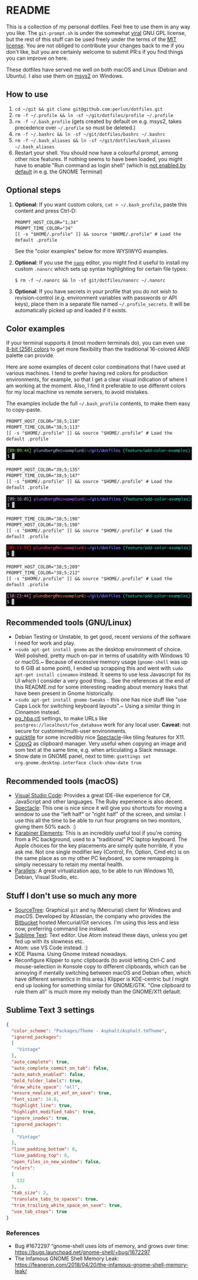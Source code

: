 README
======

This is a collection of my personal dotfiles. Feel free to use them in any
way you like. The `git-prompt.sh` is under the somewhat
[viral](http://en.wikipedia.org/wiki/GNU_General_Public_License#.22Viral.22_nature)
GNU GPL license, but the rest of this stuff can be used freely under the
terms of the [MIT license](LICENSE). You are not obliged to contribute your
changes back to me if you don't like, but you are certainly welcome to
submit PR:s if you find things you can improve on here.

These dotfiles have served me well on both macOS and Linux (Debian and
Ubuntu). I also use them on [msys2](https://www.msys2.org/) on Windows.

## How to use

1. `cd ~/git && git clone git@github.com:perlun/dotfiles.git`
1. `rm -f ~/.profile && ln -sf ~/git/dotfiles/profile ~/.profile`
1. `rm -f ~/.bash_profile` (gets created by default on e.g. msys2, takes precedence over `~/.profile` so must be deleted.)
1. `rm -f ~/.bashrc && ln -sf ~/git/dotfiles/bashrc ~/.bashrc`
1. `rm -f ~/.bash_aliases && ln -sf ~/git/dotfiles/bash_aliases ~/.bash_aliases`
1. Restart your shell. You should now have a colourful prompt, among other
   nice features. If nothing seems to have been loaded, you might have to
   enable "Run command as login shell" (which is [not enabled by default](https://askubuntu.com/a/598072/305208) in e.g. the GNOME Terminal)

## Optional steps

1. **Optional**: If you want custom colors, `cat > ~/.bash_profile`, paste
   this content and press Ctrl-D:

       PROMPT_HOST_COLOR="1;34"
       PROMPT_TIME_COLOR="34"
       [[ -s "$HOME/.profile" ]] && source "$HOME/.profile" # Load the default .profile

   See the "color examples" below for more WYSIWYG examples.

1. **Optional**:  If you use the [`nano`](https://www.nano-editor.org)
   editor, you might find it useful to install my custom `.nanorc` which sets up syntax highlighting for certain file types:

    ```shell
    $ rm -f ~/.nanorc && ln -sf git/dotfiles/nanorc ~/.nanorc
    ```

1. **Optional**: If you have secrets in your profile that you do not wish
   to revision-control (e.g. environment variables with passwords or API
   keys), place them in a separate file named `~/.profile_secrets`. It will
   be automatically picked up and loaded if it exists.

## Color examples

If your terminal supports it (most modern terminals do), you can even use [8-bit (256)
colors](https://en.wikipedia.org/wiki/ANSI_escape_code#8-bit) to get more flexibility
than the traditional 16-colored ANSI palette can provide.

Here are some examples of decent color combinations that I have used at
various machines. I tend to prefer having red colors for production
environments, for example, so that I get a clear visual indication of where
I am working at the moment. Also, I find it preferable to use different
colors for my local machine vs remote servers, to avoid mistakes.

The examples include the full `~/.bash_profile` contents, to make them easy to copy-paste.

```shell
PROMPT_HOST_COLOR="38;5;110"
PROMPT_TIME_COLOR="38;5;113"
[[ -s "$HOME/.profile" ]] && source "$HOME/.profile" # Load the default .profile
```

![Color 110 and 113](/colors/110-113.png)

```
PROMPT_HOST_COLOR="38;5;135"
PROMPT_TIME_COLOR="38;5;147"
[[ -s "$HOME/.profile" ]] && source "$HOME/.profile" # Load the default .profile
```

![Color 135 and 147](/colors/135-147.png)

```
PROMPT_TIME_COLOR="38;5;196"
PROMPT_HOST_COLOR="38;5;198"
[[ -s "$HOME/.profile" ]] && source "$HOME/.profile" # Load the default .profile
```

![Color 196 and 198](/colors/196-198.png)

```
PROMPT_HOST_COLOR="38;5;209"
PROMPT_TIME_COLOR="38;5;212"
[[ -s "$HOME/.profile" ]] && source "$HOME/.profile" # Load the default .profile
```

![Color 209 and 212](/colors/209-212.png)

## Recommended tools (GNU/Linux)

- Debian Testing or Unstable, to get good, recent versions of the software
  I need for work and play.
- ~`sudo apt-get install gnome` as the desktop environment of choice. Well
  polished, pretty much on-par in terms of usability with Windows 10 or
  macOS.~ Because of excessive memory usage (`gnome-shell` was up to 6 GiB at 
  some point), I ended up scrapping this and went with `sudo apt-get install cinnamon`
  instead. It seems to use less Javascript for its UI which I consider a very good
  thing... See the references at the end of this README.md for some interesting
  reading about memory leaks that have been present in Gnome historically.
- ~`sudo apt-get install gnome-tweaks` - this one has nice stuff like "use
  Caps Lock for switching keyboard layouts".~ Using a similar thing in
  Cinnamon instead.
- [pg_hba.ctl](pg_hba.ctl) settings, to make URLs like
  `postgres://localhost/foo_database` work for any local user. **Caveat**:
  not secure for customer/multi-user environments.
- [quicktile](https://github.com/ssokolow/quicktile) for some incredibly
  nice [Spectacle](http://spectacleapp.com/)-like tiling features for
  X11.
- [CopyQ](https://hluk.github.io/CopyQ/) as clipboard manager. Very useful
  when copying an image and som text at the same time, e.g. when articulating
  a Slack message.
- Show date in GNOME panel, next to time: `gsettings set org.gnome.desktop.interface clock-show-date true`

## Recommended tools (macOS)

- [Visual Studio Code](https://code.visualstudio.com/): Provides a great
  IDE-like experience for C#, JavaScript and other languages. The Ruby
  experience is also decent.
- [Spectacle](http://spectacleapp.com/): This one is nice since it will
  give you shortcuts for moving a window to use the "left half" or "right
  half" of the screen, and similar. I use this all the time to be able to
  run four programs on two monitors, giving them 50% each. :)
- [Karabiner Elements](https://pqrs.org/osx/karabiner//): This is an
  incredibly useful tool if you're coming from a PC background, used to a
  "traditional" PC laptop keyboard. The Apple choices for the key
  placements are simply quite horrible, if you ask me. Not one single
  modifier key (Control, Fn, Option, Cmd etc) is on the same place as on my
  other PC keyboard, so some remapping is simply necessary to retain my
  mental health.
- [Parallels](http://www.parallels.com): A great virtualization app, to be
  able to run Windows 10, Debian, Visual Studio, etc.

## Stuff I don't use so much any more

- [SourceTree](http://www.sourcetreeapp.com/): Graphical `git` and `hg`
  (Mercurial) client for Windows and macOS. Developed by Atlassian, the
  company who provides the [Bitbucket](http://www.bitbucket.org) hosted
  Mercurial/Git services. I'm using this less and less now, preferring
  command line instead.
- [Sublime Text](http://www.sublimetext.com): Text editor. Use Atom instead
  these days, unless you get fed up with its slowness etc.
- Atom: use VS Code instead. :)
- KDE Plasma. Using Gnome instead nowadays.
- Reconfigure Klipper to sync clipboards (to avoid letting Ctrl-C and
  mouse-selection in Konsole copy to different clipboards, which can be
  annoying if mentally switching between macOS and Debian often, which have
  different semantics in this area.) Klipper is KDE-centric but I might
  end up looking for something similar for GNOME/GTK. "One clipboard to
  rule them all" is much more my melody than the GNOME/X11 default.

## Sublime Text 3 settings

```json
{
  "color_scheme": "Packages/Theme - Asphalt/Asphalt.tmTheme",
  "ignored_packages":
  [
    "Vintage"
  ],
  "auto_complete": true,
  "auto_complete_commit_on_tab": false,
  "auto_match_enabled": false,
  "bold_folder_labels": true,
  "draw_white_space": "all",
  "ensure_newline_at_eof_on_save": true,
  "font_size": 14.0,
  "highlight_line": true,
  "highlight_modified_tabs": true,
  "ignore_inodes": true,
  "ignored_packages":
  [
    "Vintage"
  ],
  "line_padding_bottom": 0,
  "line_padding_top": 0,
  "open_files_in_new_window": false,
  "rulers":
  [
    132
  ],
  "tab_size": 2,
  "translate_tabs_to_spaces": true,
  "trim_trailing_white_space_on_save": true,
  "use_tab_stops": true
}
```

### References

- Bug #1672297 “gnome-shell uses lots of memory, and grows over time: https://bugs.launchpad.net/gnome-shell/+bug/1672297
- The Infamous GNOME Shell Memory Leak: https://feaneron.com/2018/04/20/the-infamous-gnome-shell-memory-leak/
